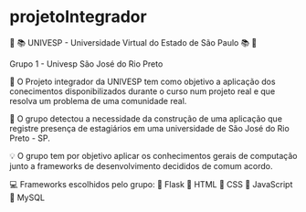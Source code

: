 # projetoIntegrador
:notebook_with_decorative_cover: :books: UNIVESP - Universidade Virtual do Estado de São Paulo  :books: :notebook_with_decorative_cover:

Grupo 1 - Univesp São José do Rio Preto 
 
:pushpin: O Projeto integrador da UNIVESP tem como objetivo a aplicação dos conecimentos disponibilizados durante o curso num projeto real e que resolva um problema de uma comunidade real.

:pushpin: O grupo detectou a necessidade da construção de uma aplicação que registre presença de estagiários em uma universidade de São José do Rio Preto - SP. 

:bulb: O grupo tem por objetivo aplicar os conhecimentos gerais de computação junto a frameworks de desenvolvimento decididos de comum acordo. 

:computer: Frameworks escolhidos pelo grupo: 
:pushpin: Flask
:pushpin: HTML 
:pushpin: CSS
:pushpin: JavaScript
:pushpin: MySQL




